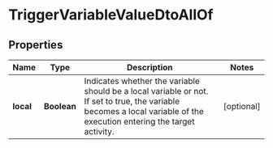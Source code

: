 

# TriggerVariableValueDtoAllOf


## Properties

Name | Type | Description | Notes
------------ | ------------- | ------------- | -------------
**local** | **Boolean** | Indicates whether the variable should be a local variable or not. If set to true, the variable becomes a local variable of the execution entering the target activity. |  [optional]



